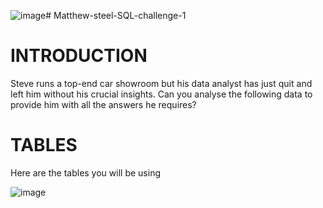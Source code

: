 ![image](https://github.com/RubySingh07/Matthew-steel-SQL-challenge-1/assets/146185975/48669194-f546-4474-85c5-2942e54560b1)# Matthew-steel-SQL-challenge-1
# INTRODUCTION
Steve runs a top-end car showroom but his data analyst has just quit and left him without his crucial insights.
Can you analyse the following data to provide him with all the answers he requires?

# TABLES
 Here are the tables you will be using


![image](https://github.com/RubySingh07/Matthew-steel-SQL-challenge-1/assets/146185975/46ace136-c1eb-47ae-93b4-cb9ecd3c1f16)


